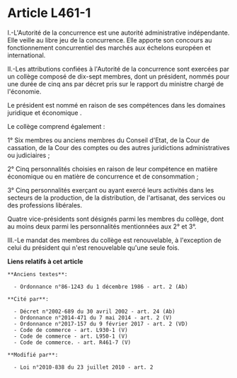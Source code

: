 # Article L461-1

I.-L'Autorité de la concurrence est une autorité administrative indépendante. Elle veille au libre jeu de la concurrence.
Elle apporte son concours au fonctionnement concurrentiel des marchés aux échelons européen et international. 

II.-Les attributions confiées à l'Autorité de la concurrence sont exercées par un collège composé de dix-sept membres, dont
un président, nommés pour une durée de cinq ans par décret pris sur le rapport du ministre chargé de l'économie. 

Le président est nommé en raison de ses compétences dans les domaines juridique et économique            . 

Le collège comprend également : 

1° Six membres ou anciens membres du Conseil d'Etat, de la Cour de cassation, de la Cour des comptes ou des autres
juridictions administratives ou judiciaires ; 

2° Cinq personnalités choisies en raison de leur compétence en matière économique ou en matière de concurrence et de
consommation ; 

3° Cinq personnalités exerçant ou ayant exercé leurs activités dans les secteurs de la production, de la distribution, de
l'artisanat, des services ou des professions libérales. 

Quatre vice-présidents sont désignés parmi les membres du collège, dont au moins deux parmi les personnalités mentionnées aux
2° et 3°. 

III.-Le mandat des membres du collège est renouvelable, à l'exception de celui du président qui n'est renouvelable qu'une
seule fois.

**Liens relatifs à cet article**

	**Anciens textes**:

	  - Ordonnance n°86-1243 du 1 décembre 1986 - art. 2 (Ab)

	**Cité par**:

	  - Décret n°2002-689 du 30 avril 2002 - art. 24 (Ab)
	  - Ordonnance n°2014-471 du 7 mai 2014 - art. 2 (V)
	  - Ordonnance n°2017-157 du 9 février 2017 - art. 2 (VD)
	  - Code de commerce - art. L930-1 (V)
	  - Code de commerce - art. L950-1 (V)
	  - Code de commerce. - art. R461-7 (V)

	**Modifié par**:

	  - Loi n°2010-838 du 23 juillet 2010 - art. 2
